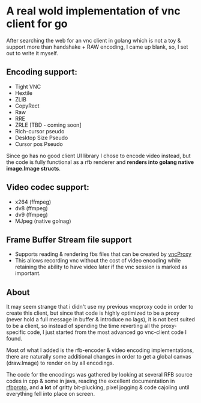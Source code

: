# A **real wold** implementation of vnc client for go
After searching the web for an vnc client in golang which is not a toy & support more than handshake + RAW encoding, I came up blank, so, I set out to write it myself.
## Encoding support:
* Tight VNC
* Hextile
* ZLIB
* CopyRect
* Raw
* RRE
* ZRLE [TBD - coming soon]
* Rich-cursor pseudo
* Desktop Size Pseudo
* Cursor pos Pseudo

Since go has no good client UI library I chose to encode video instead, but the code is fully functional as a rfb renderer and **renders into golang native image.Image structs**.
## Video codec support:
* x264 (ffmpeg)
* dv8 (ffmpeg)
* dv9 (ffmpeg)
* MJpeg (native golnag)

## Frame Buffer Stream file support
* Supports reading & rendering fbs files that can be created by [vncProxy](https://github.com/amitbet/vncproxy)
* This allows recording vnc without the cost of video encoding while retaining the ability to have video later if the vnc session is marked as important.

## About
It may seem strange that i didn't use my previous vncproxy code in order to create this client, but since that code is highly optimized to be a proxy (never hold a full message in buffer & introduce no lags), it is not best suited to be a client, so instead of spending the time reverting all the proxy-specific code, I just started from the most advanced go vnc-client code I found.

Most of what I added is the rfb-encoder & video encoding implementations, there are naturally some additional changes in order to get a global canvas (draw.Image) to render on by all encodings.

The code for the encodings was gathered by looking at several RFB source codes in cpp & some in java, reading the excellent documentation in [rfbproto](https://github.com/rfbproto/rfbproto/blob/master/rfbproto.rst), and **a lot** of gritty bit-plucking, pixel jogging & code cajoling until everything fell into place on screen.